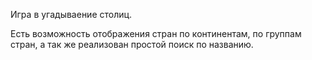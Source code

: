 Игра в угадываение столиц.

Есть возможность отображения стран по континентам, по группам стран, а так же реализован простой поиск по названию.
